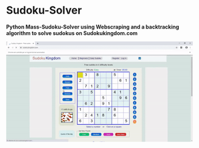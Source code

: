 # Sudoku-Solver

**Python Mass-Sudoku-Solver using Webscraping and a backtracking algorithm to solve sudokus on Sudokukingdom.com**
<p align="center">
  <img src="https://github.com/Mehdi2402/images/blob/main/sudoku_gif.gif?raw=true" />
</p>

